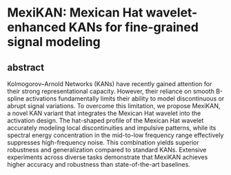 # MexiKAN: Mexican Hat wavelet-enhanced KANs for fine-grained signal modeling
## abstract
Kolmogorov–Arnold Networks (KANs) have recently gained attention for their strong representational capacity. However, their reliance on smooth B-spline activations fundamentally limits their ability to model discontinuous or abrupt signal variations. To overcome this limitation, we propose MexiKAN, a novel KAN variant that integrates the Mexican Hat wavelet into the activation design. The hat-shaped profile of the Mexican Hat wavelet accurately modeling local discontinuities and impulsive patterns, while its spectral energy concentration in the mid-to-low frequency range effectively suppresses high-frequency noise. This combination yields superior robustness and generalization compared to standard KANs. Extensive experiments across diverse tasks demonstrate that MexiKAN achieves higher accuracy and robustness than state-of-the-art baselines.
